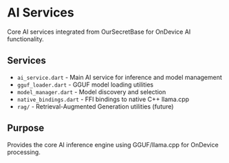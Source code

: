 # AI Services

Core AI services integrated from OurSecretBase for OnDevice AI functionality.

## Services

- `ai_service.dart` - Main AI service for inference and model management
- `gguf_loader.dart` - GGUF model loading utilities
- `model_manager.dart` - Model discovery and selection
- `native_bindings.dart` - FFI bindings to native C++ llama.cpp
- `rag/` - Retrieval-Augmented Generation utilities (future)

## Purpose

Provides the core AI inference engine using GGUF/llama.cpp for OnDevice processing.
